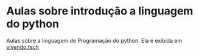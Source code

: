 # Aulas sobre introdução a linguagem do python

Aulas sobre a linguagem de Programação do python. Ela é exibida em [vivendo.tech](vivendo.tech)